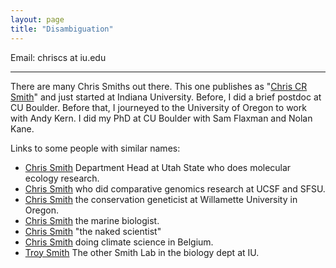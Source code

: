 ```yaml
---
layout: page
title: "Disambiguation"
---
```


Email: chriscs at iu.edu

---

There are many Chris Smiths out there.
This one publishes as "[Chris CR Smith](https://scholar.google.com/citations?hl=en&user=ZHHGVn8AAAAJ)" and just started at Indiana University.
Before, I did a brief postdoc at	CU Boulder.
Before that, I journeyed to the University of Oregon to work with Andy Kern.
I did my PhD at CU Boulder with Sam Flaxman and Nolan Kane.

Links to some people with similar names:
- [Chris Smith](https://artsci.usu.edu/biology/directory/smith-chris) Department Head at Utah State who does molecular ecology research.
- [Chris Smith](https://www.nature.com/scitable/topicpage/chris-smith-lead-editor-37571/) who did comparative genomics research at UCSF and SFSU.
- [Chris Smith](https://people.willamette.edu/~csmith/ChrisSmith.htm) the conservation geneticist at Willamette University in Oregon.
- [Chris Smith](https://www.hcmr.gr/en/portfolio/smith-christopher-j/) the marine biologist.
- [Chris Smith](https://en.wikipedia.org/wiki/Chris_Smith_(science_communicator)) "the naked scientist"
- [Chris Smith](https://cjsmith.be/) doing climate science in Belgium.
- [Troy Smith](https://biology.indiana.edu/about/faculty/smith-troy.html) The other Smith Lab in the biology dept at IU.

